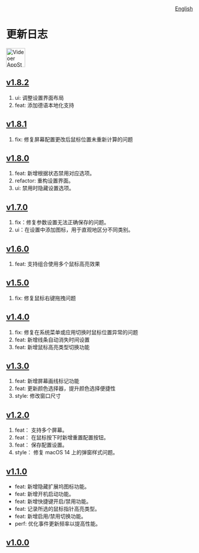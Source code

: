 <p align="right">
  <a href="./CHANGELOG.md">English</a>
</p>
<!--rehype:style=float: right; bottom: -36px; position: relative;-->

更新日志
===

<a target="_blank" href="https://apps.apple.com/app/videoer/6743495172" title="Videoer for macOS">
<img alt="Videoer AppStore" src="https://jaywcjlove.github.io/sb/download/macos.svg" height="51">
</a>

## [v1.8.2](https://github.com/jaywcjlove/focus-cursor/releases/tag/v1.8.2)

1. ui: 调整设置界面布局
2. feat: 添加德语本地化支持

## [v1.8.1](https://github.com/jaywcjlove/focus-cursor/releases/tag/v1.8.1)

1. fix: 修复屏幕配置更改后鼠标位置未重新计算的问题

## [v1.8.0](https://github.com/jaywcjlove/focus-cursor/releases/tag/v1.8.0)
 
1. feat: 新增根据状态禁用对应选项。
2. refactor: 重构设置界面。
3. ui: 禁用时隐藏设置选项。

## [v1.7.0](https://github.com/jaywcjlove/focus-cursor/releases/tag/v1.7.0)

1. fix：修复参数设置无法正确保存的问题。
2. ui：在设置中添加图标，用于直观地区分不同类别。

## [v1.6.0](https://github.com/jaywcjlove/focus-cursor/releases/tag/v1.6.0)

1. feat: 支持组合使用多个鼠标高亮效果

## [v1.5.0](https://github.com/jaywcjlove/focus-cursor/releases/tag/v1.5.0)

1. fix: 修复鼠标右键拖拽问题

## [v1.4.0](https://github.com/jaywcjlove/focus-cursor/releases/tag/v1.4.0)

1. fix: 修复在系统菜单或应用切换时鼠标位置异常的问题  
2. feat: 新增线条自动消失时间设置  
3. feat: 新增鼠标高亮类型切换功能

## [v1.3.0](https://github.com/jaywcjlove/focus-cursor/releases/tag/v1.3.0)

1. feat: 新增屏幕画线标记功能
2. feat: 更新颜色选择器，提升颜色选择便捷性
3. style: 修改窗口尺寸

## [v1.2.0](https://github.com/jaywcjlove/focus-cursor/releases/tag/v1.2.0)

1. feat： 支持多个屏幕。
2. feat： 在鼠标按下时新增重置配置按钮。
3. feat： 保存配置设置。
4. style： 修复 macOS 14 上的弹窗样式问题。

## [v1.1.0](https://github.com/jaywcjlove/focus-cursor/releases/tag/v1.1.0)

- feat: 新增隐藏扩展坞图标功能。
- feat: 新增开机启动功能。
- feat: 新增快捷键开启/禁用功能。
- feat: 记录所选的鼠标指针高亮类型。
- feat: 新增启用/禁用切换功能。
- perf: 优化事件更新频率以提高性能。

## [v1.0.0](https://github.com/jaywcjlove/focus-cursor/releases/tag/v1.0.0)


